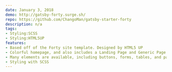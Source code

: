 ```yaml
---
date: January 3, 2018
demo: http://gatsby-forty.surge.sh/
repo: https://github.com/ChangoMan/gatsby-starter-forty
description: n/a
tags:
- Styling:SCSS
- Styling:HTML5UP
features:
- Based off of the Forty site template. Designed by HTML5 UP
- Colorful homepage, and also includes a Landing Page and Generic Page components.
- Many elements are available, including buttons, forms, tables, and pagination.
- Styling with SCSS
---
```

